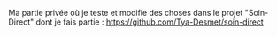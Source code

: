Ma partie privée où je teste et modifie des choses dans le projet "Soin-Direct" dont je fais partie : https://github.com/Tya-Desmet/soin-direct
